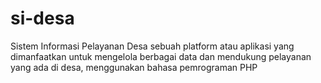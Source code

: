 # si-desa
Sistem Informasi Pelayanan Desa sebuah platform atau aplikasi yang dimanfaatkan untuk mengelola berbagai data dan  mendukung pelayanan yang ada di desa, menggunakan bahasa pemrograman PHP

